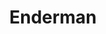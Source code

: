 ---
title: "Enderman"
draft: false
category: "High Performance"
weight: 6

product:
  id: "enderman"
  name: "Enderman"
  price: "50.40"

  customFields:
    - name: "RAM"
      type: "readonly"
      value: "12 GB"

    - name: "Storage"
      type: "readonly"
      value: "120GB"

    - name: "nodemodel"
      type: "readonly"
      value: "m1"

    - name: "database"
      type: "readonly"
      value: 1

    - name: "snapshots"
      type: "readonly"
      value: 10
      
    - name: "allocations"
      type: "readonly"
      value: 10
      
    - name: "servertype"
      value: "vanilla|paper|fabric|spongevanilla|forge"


  selectedPlan: "monthly-plan"

  availablePlans:
    - id: "monthly-plan"
      name: "Monthly Subscription"
      frequency: "monthly"
      interval: 1
      itemPrice: 50.40
---